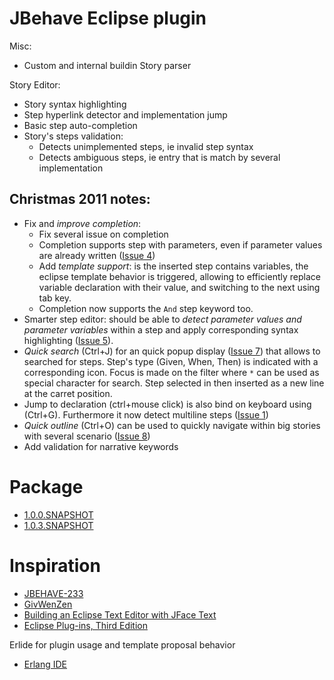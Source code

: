 JBehave Eclipse plugin
=======================


Misc:

* Custom and internal buildin Story parser

Story Editor:

* Story syntax highlighting
* Step hyperlink detector and implementation jump
* Basic step auto-completion
* Story's steps validation:
  * Detects unimplemented steps, ie invalid step syntax
  * Detects ambiguous steps, ie entry that is match by several implementation

Christmas 2011 notes:
-------------------------

* Fix and *improve completion*:
  * Fix several issue on completion
  * Completion supports step with parameters, even if parameter values are already written ([Issue 4](https://github.com/Arnauld/jbehave-eclipse-plugin/issues/4))
  * Add *template support*: is the inserted step contains variables, the eclipse template behavior is triggered, allowing to efficiently replace variable declaration with their value, and switching to the next using tab key.
  * Completion now supports the `And` step keyword too.
* Smarter step editor: should be able to *detect parameter values and parameter variables* within a step and apply corresponding syntax highlighting ([Issue 5](https://github.com/Arnauld/jbehave-eclipse-plugin/issues/5)).
* *Quick search* (Ctrl+J) for an quick popup display ([Issue 7](https://github.com/Arnauld/jbehave-eclipse-plugin/issues/7)) that allows to searched for steps. Step's type (Given, When, Then) is indicated with a corresponding icon. Focus is made on the filter where `*` can be used as special character for search. Step selected in then inserted as a new line at the carret position.
* Jump to declaration (ctrl+mouse click) is also bind on keyboard using (Ctrl+G). Furthermore it now detect multiline steps ([Issue 1](https://github.com/Arnauld/jbehave-eclipse-plugin/issues/1))
* *Quick outline* (Ctrl+O) can be used to quickly navigate within big stories with several scenario ([Issue 8](https://github.com/Arnauld/jbehave-eclipse-plugin/issues/8))
* Add validation for narrative keywords



Package
========================

* [1.0.0.SNAPSHOT](https://github.com/downloads/Arnauld/jbehave-eclipse-plugin/technbolts-jbehave-eclipse-plugin_1.0.0.SNAPSHOT.jar)
* [1.0.3.SNAPSHOT](https://github.com/downloads/Arnauld/jbehave-eclipse-plugin/technbolts-jbehave-eclipse-plugin_1.0.3.SNAPSHOT.jar)

Inspiration
========================

* [JBEHAVE-233](http://jira.codehaus.org/browse/JBEHAVE-233)
* [GivWenZen](https://bitbucket.org/szczepiq/givwenzenclipse/wiki/Home)
* [Building an Eclipse Text Editor with JFace Text](http://www.realsolve.co.uk/site/tech/jface-text.php)
* [Eclipse Plug-ins, Third Edition](http://www.amazon.com/Eclipse-Plug-ins-3rd-Eric-Clayberg/dp/0321553462/ref=sr_1_1?ie=UTF8&s=books&qid=1300059405&sr=8-1)

Erlide for plugin usage and template proposal behavior
* [Erlang IDE ](https://github.com/erlide/erlide)